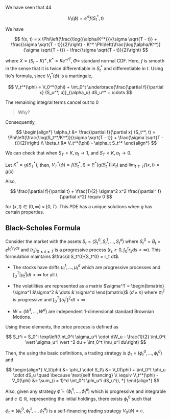 We have seen that 44

$$
V_t(\phi) = e^{rt} f(S_t^*, t)
$$

We have

$$
f(x, t) = x \Phi\left(\frac{\log{(\alpha/K^*)}}{\sigma \sqrt{T - t}} + \frac{\sigma \sqrt{T - t}}{2}\right) - K^* \Phi\left(\frac{\log(\alpha/K^*)}{\sigma \sqrt{T - t}} - \frac{\sigma \sqrt{T - t}}{2}\right)
$$

where $X = (S_t - K)^+, K^* = Ke^{-rT}, \Phi =$ standard normal CDF. Here, $f$ is smooth in the sense that it is twice differentiable in $S_t^*$ and differentiable in $t$. Using Ito's formula, since $V_t^*(\phi)$ is a martingale,

$$
V_t^*(\phi) = V_0^*(\phi) + \int_0^t \underbrace{\frac{\partial f}{\partial x} (S_u^*, u)}_{\alpha_u} dS_u^* + \cdots
$$

 The remaining integral terms cancel out to $0$

> Why?



Consequently,

$$
\begin{align*}
\alpha_t &= \frac{\partial f}{\partial x} (S_t^*, t) = \Phi\left(\frac{\log(S_t^*/K^*)}{\sigma \sqrt{T - t}} + \frac{\sigma \sqrt{T - t}}{2}\right) \\
\beta_t &= V_t^*(\phi) - \alpha_t S_t^*
\end{align*}
$$

We can check that when $S_T > K, \alpha_t \to 1$, and $S_T < K, \alpha_t \to 0$. 

Let $X^* = g(S_T^*)$, then, $V_T^*(\phi) = f(S_t^*, t) = \mathbb E^*(g(S_t^*) \vert \mathcal F_t)$ and $\lim_{t \uparrow T} f(x, t) = g(x)$

Also,

$$
\frac{\partial f}{\partial t} + \frac{1}{2} \sigma^2 x^2 \frac{\partial^ f}{\partial x^2} \equiv 0
$$

for $(x, t) \in (0, \infty) \times [0, T)$. This PDE has a unique solutions when $g$ has certain properties.

## Black-Scholes Formula

Consider the market with the assets $S_t = (S_t^0, S_t^1, \dots, S_t^d)$ where $S_t^0 = B_t = e^{\int_0^t r_s ds}$ and $(r_s)_{0 \leq s \leq T}$ is a progressive process ($r_s \geq 0, \int_0^t r_s ds < \infty$). This formulation maintains $\frac{d S_t^0}{S_t^0} = r_t dt$. 

- The stocks have drifts $\mu_t^1 , \dots, \mu_t^d$ which are progressive processes and $\int_0^T \vert \mu_t^i \vert dt < \infty$ for all $i$. 

- The volatilities are represented as a matrix $\sigma^T = \begin{bmatrix} \sigma^1 &\sigma^2 & \dots & \sigma^d \end{bmatrix}$ ($d \times n$) where $\sigma_t^{ij}$ is progressive and $\int_0^T \|\sigma_t^i\|^2 dt < \infty$. 

- $W = (W^1, \dots, W^d)$ are independent 1-dimensional standard Brownian Motions.

Using these elements, the price process is defined as

$$
S_t^i = S_0^i \exp\left(\int_0^t \sigma_u^i \cdot dW_u - \frac{1}{2} \int_0^t \vert \sigma_u^i \vert ^2 du + \int_0^t \mu_u^i du\right)
$$

Then, the using the basic definitions, a trading strategy is $\phi_t = (\phi_t^0, \dots, \phi_t^d)$ and 

$$
\begin{align*}
V_t(\phi) &= \phi_t \cdot S_t\\
&= V_0(\phi) + \int_0^t \phi_u \cdot dS_u \quad \because \text{self financing} \\
\equiv V_t^*(\phi) - V_0(\phi) &= \sum_{i = 1}^d \int_0^t \phi_u^i dS_u^{i, *}
\end{align*}
$$

Also, given any strategy $\tilde \phi = (\tilde \phi_t^1, \dots, \tilde \phi_t^d)$ which is progressive and integrable and $c \in \mathbb R$, representing the initial holdings, there exists $\phi_t^0$ such that 

$\phi_t = (\phi_t^0, \tilde \phi_t^1, \dots, \tilde \phi_t^d)$ is a self-financing trading strategy $V_0(\phi) = c$. 


